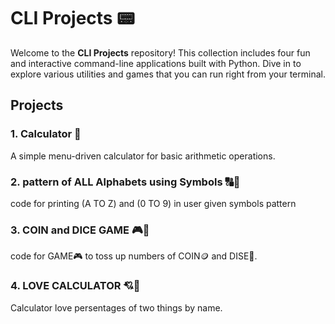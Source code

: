 # CLI Projects 📟

Welcome to the **CLI Projects** repository! This collection includes four fun and interactive command-line applications built with Python. Dive in to explore various utilities and games that you can run right from your terminal.

## Projects

### 1. Calculator 🧮
A simple menu-driven calculator for basic arithmetic operations.

### 2. pattern of ALL Alphabets using Symbols 🔠🔣
code for printing (A TO Z) and (0 TO 9) in user given symbols pattern

### 3. COIN and DICE GAME 🎮🎲
code for GAME🎮 to toss up numbers of COIN🪙 and DISE🎲.

### 4. LOVE CALCULATOR 💘🧮
Calculator love persentages of two things by name.

